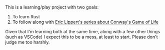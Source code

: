 This is a learning/play project with two goals: 

1. To learn Rust
2. To follow along with [Eric Lippert's series about Conway's Game of Life](https://ericlippert.com/2020/04/13/life-part-1/)

Given that I'm learning both at the same time, along with a few other things (such as VSCode) I expect this to be a mess, at least to start. Please don't judge me too harshly.